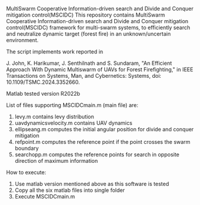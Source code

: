 MultiSwarm Cooperative Information-driven search and Divide and Conquer mitigation control(MSCIDC)
This repository contains MultiSwarm Cooperative Information-driven search and Divide and Conquer 
mitigation control(MSCIDC) framework for multi-swarm systems, to efficiently search and neutralize
dynamic target (forest fire) in an unknown/uncertain environment.

The script implements work reported in

J. John, K. Harikumar, J. Senthilnath and S. Sundaram, "An Efficient Approach With Dynamic Multiswarm of UAVs for Forest Firefighting," 
in IEEE Transactions on Systems, Man, and Cybernetics: Systems, doi: 10.1109/TSMC.2024.3352660.


Matlab tested version R2022b

List of files supporting MSCIDCmain.m (main file) are:
1) levy.m contains levy distribution
2) uavdynamicsvelocity.m contains UAV dynamics
3) ellipseang.m computes the initial angular position for divide and conquer mitigation
4) refpoint.m computes the reference point if the point crosses the swarm boundary
5) searchopp.m computes the reference points for search in opposite direction of maximum information

How to execute:
1) Use matlab version mentioned above as this software is tested
2) Copy all the six matlab files into single folder
3) Execute MSCIDCmain.m
